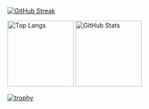 [![GitHub Streak](https://streak-stats.demolab.com?user=cuon-tokuda&theme=dark)](https://git.io/streak-stats)

<p align="left"> 
  <img alt="Top Langs" height="150px" src="https://github-readme-stats.vercel.app/api/top-langs/?username=cuon-tokuda&layout=compact&show_icons=true&theme=onedark&private=true" />
  <img alt="GitHub Stats" height="150px" src="https://github-readme-stats-psi-tawny-84.vercel.app/api?username=cuon-tokuda&theme=onedark&show_icons=true&count_private=true" />
</p>

[![trophy](https://github-profile-trophy.vercel.app/?username=cuon-tokuda&theme=onedark&column=9)](https://github.com/ryo-ma/github-profile-trophy)
